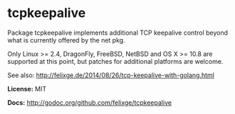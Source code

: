 # tcpkeepalive

Package tcpkeepalive implements additional TCP keepalive control beyond what is
currently offered by the net pkg.

Only Linux \>= 2.4, DragonFly, FreeBSD, NetBSD and OS X \>= 10.8 are supported
at this point, but patches for additional platforms are welcome.

See also: http://felixge.de/2014/08/26/tcp-keepalive-with-golang.html

**License:** MIT

**Docs:** http://godoc.org/github.com/felixge/tcpkeepalive
